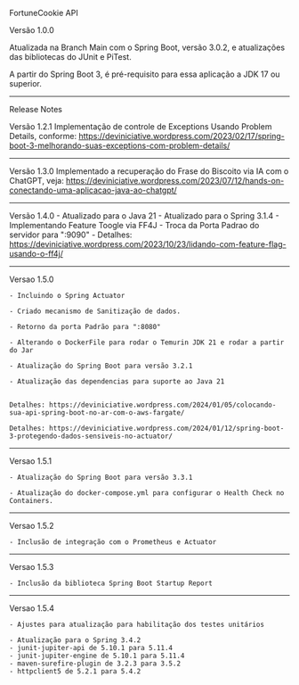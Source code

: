 FortuneCookie API

Versão 1.0.0

Atualizada na Branch Main com o Spring Boot, versão 3.0.2, e atualizações das bibliotecas do JUnit e PiTest.

A partir do Spring Boot 3, é pré-requisito para essa aplicação a JDK 17 ou superior.

______________

Release Notes

Versão 1.2.1 
    Implementação de controle de Exceptions Usando Problem Details, conforme:
    https://deviniciative.wordpress.com/2023/02/17/spring-boot-3-melhorando-suas-exceptions-com-problem-details/

_______________
Versão 1.3.0
    Implementado a recuperação do Frase do Biscoito via IA com o ChatGPT, veja:
    https://deviniciative.wordpress.com/2023/07/12/hands-on-conectando-uma-aplicacao-java-ao-chatgpt/

________________
Versão 1.4.0
    - Atualizado para o Java 21
    - Atualizado para o Spring 3.1.4
    - Implementando Feature Toogle via FF4J
    - Troca da Porta Padrao do servidor para ":9090"
    - Detalhes: https://deviniciative.wordpress.com/2023/10/23/lidando-com-feature-flag-usando-o-ff4j/

________________
Versao 1.5.0
    
    - Incluindo o Spring Actuator

    - Criado mecanismo de Sanitização de dados.

    - Retorno da porta Padrão para ":8080"

    - Alterando o DockerFile para rodar o Temurin JDK 21 e rodar a partir do Jar

    - Atualização do Spring Boot para versão 3.2.1

    - Atualização das dependencias para suporte ao Java 21

    
    Detalhes: https://deviniciative.wordpress.com/2024/01/05/colocando-sua-api-spring-boot-no-ar-com-o-aws-fargate/

    Detalhes: https://deviniciative.wordpress.com/2024/01/12/spring-boot-3-protegendo-dados-sensiveis-no-actuator/

________________
Versao 1.5.1
    
    - Atualização do Spring Boot para versão 3.3.1 

    - Atualização do docker-compose.yml para configurar o Health Check no Containers.

________________
Versao 1.5.2

    - Inclusão de integração com o Prometheus e Actuator

________________
Versao 1.5.3

    - Inclusão da biblioteca Spring Boot Startup Report

________________
Versao 1.5.4

    - Ajustes para atualização para habilitação dos testes unitários
    
    - Atualização para o Spring 3.4.2
    - junit-jupiter-api de 5.10.1 para 5.11.4
    - junit-jupiter-engine de 5.10.1 para 5.11.4
    - maven-surefire-plugin de 3.2.3 para 3.5.2
    - httpclient5 de 5.2.1 para 5.4.2
